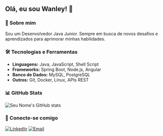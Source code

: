 ## Olá, eu sou Wanley! 👋

### 🚀 Sobre mim
Sou um Desenvolvedor Java Junior. Sempre em busca de novos desafios e aprendizados para aprimorar minhas habilidades.

### 🛠️ Tecnologias e Ferramentas
- **Linguagens:** Java, JavaScript, Shell Script 
- **Frameworks:** Spring Boot, Node.js, Angular 
- **Banco de Dados:** MySQL, PostgreSQL
- **Outros:** Git, Docker, Linux, APIs REST

### 📊 GitHub Stats
![Seu Nome's GitHub stats](https://github-readme-stats.vercel.app/api?username=Wanleyrooby&show_icons=true&theme=radical)

### 🔗 Conecte-se comigo
[![LinkedIn](https://img.shields.io/badge/LinkedIn-blue?style=for-the-badge&logo=linkedin)](https://www.linkedin.com/in/wanley-rooby-alexis/)
[![Email](https://img.shields.io/badge/Email-red?style=for-the-badge&logo=gmail)](mailto:alexiswanley25@gmail.com)